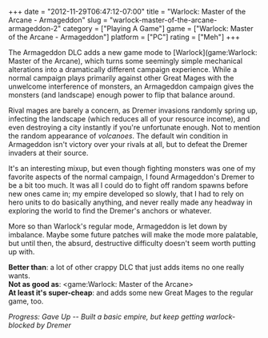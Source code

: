 +++
date = "2012-11-29T06:47:12-07:00"
title = "Warlock: Master of the Arcane - Armageddon"
slug = "warlock-master-of-the-arcane-armageddon-2"
category = ["Playing A Game"]
game = ["Warlock: Master of the Arcane - Armageddon"]
platform = ["PC"]
rating = ["Meh"]
+++

The Armageddon DLC adds a new game mode to [Warlock](game:Warlock: Master of the Arcane), which turns some seemingly simple mechanical alterations into a dramatically different campaign experience.  While a normal campaign plays primarily against other Great Mages with the unwelcome interference of monsters, an Armageddon campaign gives the monsters (and landscape) enough power to flip that balance around.

Rival mages are barely a concern, as Dremer invasions randomly spring up, infecting the landscape (which reduces all of your resource income), and even destroying a city instantly if you're unfortunate enough.  Not to mention the random appearance of <i>volcanoes</i>.  The default win condition in Armageddon isn't victory over your rivals at all, but to defeat the Dremer invaders at their source.

It's an interesting mixup, but even though fighting monsters was one of my favorite aspects of the normal campaign, I found Armageddon's Dremer to be a bit too much.  It was all I could do to fight off random spawns before new ones came in; my empire developed so slowly, that I had to rely on hero units to do basically anything, and never really made any headway in exploring the world to find the Dremer's anchors or whatever.

More so than Warlock's regular mode, Armageddon is let down by imbalance.  Maybe some future patches will make the mode more palatable, but until then, the absurd, destructive difficulty doesn't seem worth putting up with.

<b>Better than</b>: a lot of other crappy DLC that just adds items no one really wants.  
<b>Not as good as</b>: <game:Warlock: Master of the Arcane>  
<b>At least it's super-cheap</b>: and adds some new Great Mages to the regular game, too.

<i>Progress: Gave Up -- Built a basic empire, but keep getting warlock-blocked by Dremer</i>